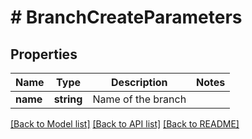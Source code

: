 # # BranchCreateParameters

## Properties

Name | Type | Description | Notes
------------ | ------------- | ------------- | -------------
**name** | **string** | Name of the branch | 

[[Back to Model list]](../../README.md#documentation-for-models) [[Back to API list]](../../README.md#documentation-for-api-endpoints) [[Back to README]](../../README.md)


